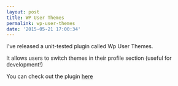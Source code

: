 ```yaml
---
layout: post
title: WP User Themes
permalink: wp-user-themes
date: '2015-05-21 17:00:34'
---
```


I've released a unit-tested plugin called Wp User Themes.

It allows users to switch themes in their profile section (useful for development!)

You can check out the plugin [here](https://github.com/gnikyt/wp-user-themes)

